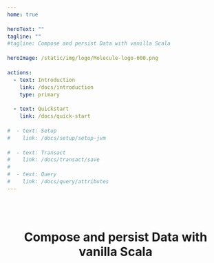 ```yaml
---
home: true

heroText: ""
tagline: ""
#tagline: Compose and persist Data with vanilla Scala

heroImage: /static/img/logo/Molecule-logo-600.png

actions:
  - text: Introduction
    link: /docs/introduction
    type: primary

  - text: Quickstart
    link: /docs/quick-start

#  - text: Setup
#    link: /docs/setup/setup-jvm
    
#  - text: Transact
#    link: /docs/transact/save
#
#  - text: Query
#    link: /docs/query/attributes
---
```


<div align="center">

[//]: # (<img src="/static/img/logo/Molecule-logo-600.png">)


<br>

<br>

<h1>Compose and persist Data with vanilla Scala</h1>


</div>